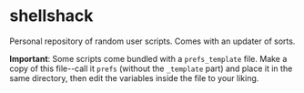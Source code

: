 # shellshack
Personal repository of random user scripts.
Comes with an updater of sorts.

**Important**: Some scripts come bundled with a `prefs_template` file. Make a copy of this file--call it `prefs` (without the `_template` part) and place it in the same directory, then edit the variables inside the file to your liking. 
